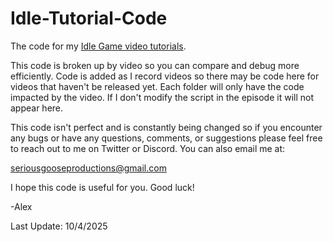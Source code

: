 # Idle-Tutorial-Code
The code for my [Idle Game video tutorials](https://www.youtube.com/playlist?list=PLAuNjyrXiuvLLiDpRU3QWhKSdFJk7-sGu).

This code is broken up by video so you can compare and debug more efficiently. Code is added as I record videos so there may be code here for videos that haven't be released yet. Each folder will only have the code impacted by the video. If I don't modify the script in the episode it will not appear here.

This code isn't perfect and is constantly being changed so if you encounter any bugs or have any questions, comments, or suggestions please feel free to reach out to me on Twitter or Discord. You can also email me at:

seriousgooseproductions@gmail.com

I hope this code is useful for you. Good luck!

-Alex

Last Update: 10/4/2025
